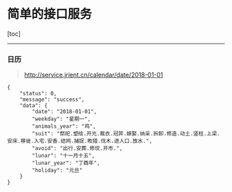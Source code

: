 # 简单的接口服务

[toc]

---

### 日历

> http://service.jrient.cn/calendar/date/2018-01-01

```
{
    "status": 0,
    "message": "success",
    "data": {
        "date": "2018-01-01",
        "weekday": "星期一",
        "animals_year": "鸡",
        "suit": "祭祀.塑绘.开光.裁衣.冠笄.嫁娶.纳采.拆卸.修造.动土.竖柱.上梁.安床.移徙.入宅.安香.结网.捕捉.畋猎.伐木.进人口.放水.",
        "avoid": "出行.安葬.修坟.开市.",
        "lunar": "十一月十五",
        "lunar_year": "丁酉年",
        "holiday": "元旦"
    }
}
```



